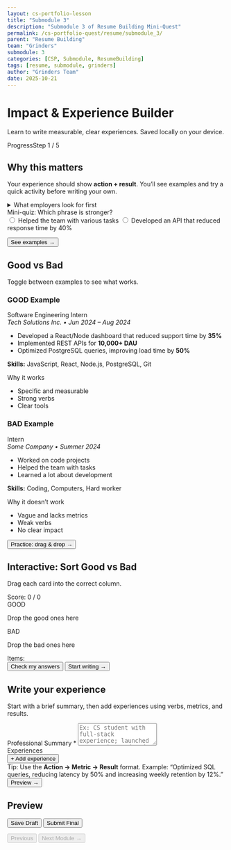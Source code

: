 ```yaml
---
layout: cs-portfolio-lesson
title: "Submodule 3"
description: "Submodule 3 of Resume Building Mini-Quest"
permalink: /cs-portfolio-quest/resume/submodule_3/
parent: "Resume Building"
team: "Grinders"
submodule: 3
categories: [CSP, Submodule, ResumeBuilding]
tags: [resume, submodule, grinders]
author: "Grinders Team"
date: 2025-10-21
---
```


<link href="https://cdn.jsdelivr.net/npm/tailwindcss@2.2.19/dist/tailwind.min.css" rel="stylesheet">

<div class="max-w-3xl mx-auto p-4">
  <h1 class="text-2xl font-bold mb-2">Impact & Experience Builder</h1>
  <p class="text-gray-600 mb-4">Learn to write measurable, clear experiences. Saved locally on your device.</p>

  <!-- Progress -->
  <div class="border rounded p-3 mb-4">
    <div class="flex justify-between text-sm">
      <span>Progress</span><span id="progressLabel">Step 1 / 5</span>
    </div>
    <div class="w-full bg-gray-200 rounded h-2 mt-2">
      <div id="progressBar" class="bg-blue-600 h-2 rounded" style="width:20%"></div>
    </div>
  </div>

  <!-- STEP 1: Why it matters -->
  <section data-step="0" class="space-y-3">
    <h2 class="text-xl font-semibold">Why this matters</h2>
    <p>Your experience should show <b>action + result</b>. You’ll see examples and try a quick activity before writing your own.</p>
    <details class="border rounded p-3">
      <summary class="font-medium cursor-pointer">What employers look for first</summary>
      <ul class="list-disc ml-5 mt-2 text-sm">
        <li><b>Action verbs</b> (Developed, Optimized, Led)</li>
        <li><b>Metrics</b> (% / time / $ / users)</li>
        <li><b>Clear results</b> (what you improved and how it made an impact)</li>
      </ul>
    </details>
    <div class="border rounded p-3">
      <div class="font-medium mb-2">Mini-quiz: Which phrase is stronger?</div>
      <div class="space-y-1 text-sm" id="miniQuiz">
        <label class="flex items-center gap-2"><input type="radio" name="q1" value="a"> Helped the team with various tasks</label>
        <label class="flex items-center gap-2"><input type="radio" name="q1" value="b"> Developed an API that reduced response time by 40%</label>
      </div>
      <p id="miniQuizResult" class="text-sm mt-2"></p>
    </div>
    <div>
      <button id="toStep2" class="px-3 py-2 border rounded">See examples →</button>
    </div>
  </section>

  <!-- STEP 2: Good vs Bad -->
  <section data-step="1" class="space-y-3 hidden">
    <h2 class="text-xl font-semibold">Good vs Bad</h2>
    <p class="text-gray-700">Toggle between examples to see what works.</p>
    <div class="grid md:grid-cols-2 gap-3">
      <!-- GOOD -->
      <div class="border rounded p-3">
        <h3 class="font-semibold mb-1">GOOD Example</h3>
        <div>
          <div class="font-medium">Software Engineering Intern</div>
          <div class="text-sm text-gray-600 mb-2"><em>Tech Solutions Inc. • Jun 2024 – Aug 2024</em></div>
          <ul class="list-disc ml-5 text-sm space-y-1">
            <li>Developed a React/Node dashboard that reduced support time by <b>35%</b></li>
            <li>Implemented REST APIs for <b>10,000+ DAU</b></li>
            <li>Optimized PostgreSQL queries, improving load time by <b>50%</b></li>
          </ul>
          <p class="text-sm mt-2"><b>Skills:</b> JavaScript, React, Node.js, PostgreSQL, Git</p>
        </div>
        <div class="mt-3">
          <div class="font-semibold">Why it works</div>
          <ul class="list-disc ml-5 text-sm mt-1">
            <li>Specific and measurable</li>
            <li>Strong verbs</li>
            <li>Clear tools</li>
          </ul>
        </div>
      </div>
      <!-- BAD -->
      <div class="border rounded p-3">
        <h3 class="font-semibold mb-1">BAD Example</h3>
        <div>
          <div class="font-medium">Intern</div>
          <div class="text-sm text-gray-600 mb-2"><em>Some Company • Summer 2024</em></div>
          <ul class="list-disc ml-5 text-sm space-y-1">
            <li>Worked on code projects</li>
            <li>Helped the team with tasks</li>
            <li>Learned a lot about development</li>
          </ul>
          <p class="text-sm mt-2"><b>Skills:</b> Coding, Computers, Hard worker</p>
        </div>
        <div class="mt-3">
          <div class="font-semibold">Why it doesn’t work</div>
          <ul class="list-disc ml-5 text-sm mt-1">
            <li>Vague and lacks metrics</li>
            <li>Weak verbs</li>
            <li>No clear impact</li>
          </ul>
        </div>
      </div>
    </div>
    <div>
      <button id="toStep3" class="px-3 py-2 border rounded">Practice: drag & drop →</button>
    </div>
  </section>

  <!-- STEP 3: Drag & Drop -->
  <section data-step="2" class="space-y-3 hidden">
    <h2 class="text-xl font-semibold">Interactive: Sort Good vs Bad</h2>
    <p>Drag each card into the correct column.</p>
    <div class="text-center font-medium">Score: <span id="score">0</span> / <span id="total">0</span></div>
    <div class="grid md:grid-cols-2 gap-3">
      <div>
        <div class="border-2 border-dashed rounded p-3 min-h-[160px]" id="goodZone">
          <div class="font-semibold mb-1">GOOD</div>
          <p class="text-sm text-gray-600">Drop the good ones here</p>
        </div>
      </div>
      <div>
        <div class="border-2 border-dashed rounded p-3 min-h-[160px]" id="badZone">
          <div class="font-semibold mb-1">BAD</div>
          <p class="text-sm text-gray-600">Drop the bad ones here</p>
        </div>
      </div>
    </div>
    <div>
      <div class="font-medium mb-1">Items:</div>
      <div id="itemsPool" class="border rounded p-3 flex flex-wrap gap-2"></div>
    </div>
    <div class="flex gap-2">
      <button id="checkAnswersBtn" class="px-3 py-2 border rounded hidden">Check my answers</button>
      <button id="toStep4" class="px-3 py-2 border rounded hidden">Start writing →</button>
    </div>
  </section>

  <!-- STEP 4: Writing Form -->
  <section data-step="3" class="space-y-3 hidden">
    <h2 class="text-xl font-semibold">Write your experience</h2>
    <p class="text-gray-700">Start with a brief summary, then add experiences using verbs, metrics, and results.</p>
    <div>
      <label class="block text-sm font-medium">Professional Summary *</label>
      <textarea id="summary" rows="3" class="w-full border rounded px-3 py-2" placeholder="Ex: CS student with full-stack experience; launched an app that reduced support time by 35%"></textarea>
    </div>
    <div class="border rounded p-3">
      <div class="font-medium mb-2">Experiences</div>
      <div id="experienceContainer" class="space-y-3"></div>
      <button id="addExperienceBtn" class="px-3 py-2 border rounded">+ Add experience</button>
    </div>
    <div class="text-sm text-gray-600">
      Tip: Use the <b>Action → Metric → Result</b> format. Example: “Optimized SQL queries, reducing latency by 50% and increasing weekly retention by 12%.”
    </div>
    <div>
      <button id="toStep5" class="px-3 py-2 border rounded">Preview →</button>
    </div>
  </section>

  <!-- STEP 5: Resume Preview -->
  <section data-step="4" class="space-y-3 hidden">
    <h2 class="text-xl font-semibold">Preview</h2>
    <div id="resumePreview" class="border rounded p-4 space-y-3 text-sm leading-6"></div>
    <div class="grid md:grid-cols-2 gap-2">
      <button id="saveDraft" class="px-3 py-2 border rounded">Save Draft</button>
      <button id="submitFinal" class="px-3 py-2 border rounded">Submit Final</button>
    </div>
    <p id="saveMessage" class="text-sm mt-1"></p>
  </section>

  <!-- Bottom Navigation -->
  <div class="flex justify-between mt-4">
    <button id="prevBtn" class="px-3 py-2 border rounded" disabled>Previous</button>
    <!-- Removed the redundant "Next" button -->
    <button
      id="nextModuleBtnNav"
      data-href="/cs-portfolio-quest/resume/submodule_4/"
      class="px-3 py-2 border rounded hidden bg-red-600 text-white disabled:opacity-60"
      disabled
    >Next Module →</button>
  </div>
</div>

<script>
document.addEventListener('DOMContentLoaded', () => {
  // --------- State ----------
  const state = {
    step: 0,
    submitted: false,
    summary: "",
    experiences: [] // {title, company, dates, bullets}
  };

  // --------- DOM helpers ----------
  const $  = s => document.querySelector(s);
  const $$ = s => Array.from(document.querySelectorAll(s));
  const steps = $$('section[data-step]');
  const progressBar   = $('#progressBar');
  const progressLabel = $('#progressLabel');

  const prevBtn = $('#prevBtn');
  const nextModuleBtnNav = $('#nextModuleBtnNav');

  // Step 1
  const miniQuiz = $('#miniQuiz');
  const miniQuizResult = $('#miniQuizResult');
  const toStep2 = $('#toStep2');

  // Step 2
  const toStep3 = $('#toStep3');

  // Step 3
  const itemsPool = $('#itemsPool');
  const goodZone = $('#goodZone');
  const badZone  = $('#badZone');
  const checkAnswersBtn = $('#checkAnswersBtn');
  const toStep4 = $('#toStep4');
  const scoreSpan = $('#score');
  const totalSpan = $('#total');

  // Step 4
  const summaryEl = $('#summary');
  const experienceContainer = $('#experienceContainer');
  const addExperienceBtn = $('#addExperienceBtn');
  const toStep5 = $('#toStep5');

  // Step 5
  const resumePreview = $('#resumePreview');
  const saveDraftBtn = $('#saveDraft');
  const submitFinalBtn = $('#submitFinal');
  const saveMessage = $('#saveMessage');

  // --------- Progress / navigation ----------
  function showStep(i){
    state.step = Math.max(0, Math.min(steps.length-1, i));
    steps.forEach((el,idx)=>el.classList.toggle('hidden', idx!==state.step));
    const pct = ((state.step+1)/steps.length)*100;
    progressBar.style.width = pct + '%';
    progressLabel.textContent = `Step ${state.step+1} / ${steps.length}`;
    prevBtn.disabled = state.step===0;

    const onLast = state.step === steps.length - 1;
    nextModuleBtnNav.classList.toggle('hidden', !onLast);
    nextModuleBtnNav.disabled = !state.submitted;

    persist();
    if (onLast) updateResumePreview();
  }

  prevBtn.addEventListener('click', ()=>showStep(state.step-1));

  if (nextModuleBtnNav){
    nextModuleBtnNav.addEventListener('click', (e)=>{
      e.preventDefault();
      if (!state.submitted){ alert("Submit Final first."); return; }
      alert("Great! Next you’ll auto-generate your resume from what you wrote.");
      const href = nextModuleBtnNav.getAttribute('data-href');
      if (href) window.location.href = href;
    });
  }

  // --------- STEP 1 ----------
  if (miniQuiz){
    miniQuiz.addEventListener('change', (e)=>{
      const v = e.target.value;
      if (!v) return;
      const ok = v === 'b';
      miniQuizResult.textContent = ok ? "Correct — action + metric = clear impact." : "The other option is better — more concrete and measurable.";
      miniQuizResult.className = "text-sm mt-2 " + (ok ? "text-green-700" : "text-red-700");
    });
  }
  toStep2?.addEventListener('click', ()=>showStep(1));

  // --------- STEP 2 ----------
  toStep3?.addEventListener('click', ()=>{
    showStep(2);
    initDragDrop();
  });

  // --------- STEP 3: Drag & Drop ----------
  const dragDropItems = [
    { text: "Increased engagement by 45% using personalized recommendations", good: true },
    { text: "Worked on team stuff", good: false },
    { text: "Was responsible for tasks", good: false },
    { text: "Implemented automated tests and cut detection time by 60%", good: true },
    { text: "Used Java and Python", good: false },
    { text: "Helped on projects", good: false },
    { text: "Led 4 devs and launched an app with 50,000+ downloads in 1 month", good: true },
    { text: "I’m good at teamwork", good: false },
    { text: "Optimized queries and saved $2,000/month on servers", good: true },
    { text: "Completed assigned tasks", good: false },
    { text: "Designed a REST API with 100,000+ requests/day", good: true },
    { text: "I learn fast", good: false }
  ];
  const answers = {}; // id -> true/false

  function initDragDrop(){
    itemsPool.innerHTML = "";
    [goodZone, badZone].forEach(z=>z.innerHTML = z.innerHTML); // keep headers
    const shuffled = [...dragDropItems].sort(()=>Math.random()-0.5);
    shuffled.forEach((item, idx)=>{
      const div = document.createElement('div');
      div.className = "px-3 py-2 border rounded bg-white cursor-move text-sm";
      div.draggable = true;
      const id = `itm-${Date.now()}-${idx}`;
      div.dataset.id = id;
      div.dataset.good = String(item.good);
      div.textContent = item.text;
      div.addEventListener('dragstart', ev=>{
        ev.dataTransfer.setData('text/plain', id);
        div.classList.add('opacity-50');
      });
      div.addEventListener('dragend', ()=>div.classList.remove('opacity-50'));
      itemsPool.appendChild(div);
      answers[id] = undefined;
    });
    totalSpan.textContent = String(shuffled.length);
    scoreSpan.textContent = "0";
    checkAnswersBtn.classList.add('hidden');
    toStep4.classList.add('hidden');
  }

  function zoneCommon(zone){
    zone.addEventListener('dragover', e=>{ e.preventDefault(); zone.classList.add('bg-gray-50'); });
    zone.addEventListener('dragleave', ()=>zone.classList.remove('bg-gray-50'));
    zone.addEventListener('drop', e=>{
      e.preventDefault();
      zone.classList.remove('bg-gray-50');
      const id = e.dataTransfer.getData('text/plain');
      const el = document.querySelector(`[data-id="${id}"]`);
      if (!el) return;
      zone.appendChild(el);
      answers[id] = (zone.id === 'goodZone');
      if (itemsPool.children.length === 0) checkAnswersBtn.classList.remove('hidden');
    });
  }
  zoneCommon(goodZone);
  zoneCommon(badZone);

  checkAnswersBtn?.addEventListener('click', ()=>{
    let correct = 0;
    Object.keys(answers).forEach(id=>{
      const el = document.querySelector(`[data-id="${id}"]`);
      if (!el) return;
      const isGood = el.dataset.good === 'true';
      const pickedGood = answers[id] === true;
      if (isGood === pickedGood){
        el.classList.remove('border-red-600','bg-red-50');
        el.classList.add('border-green-600','bg-green-50');
        correct++;
      } else {
        el.classList.remove('border-green-600','bg-green-50');
        el.classList.add('border-red-600','bg-red-50');
      }
    });
    scoreSpan.textContent = String(correct);
    toStep4.classList.remove('hidden');
    if (correct === Object.keys(answers).length){
      alert("Perfect! 🎉");
    } else {
      alert(`You got ${correct}/${Object.keys(answers).length}. Review the red ones or continue.`);
    }
  });

  toStep4?.addEventListener('click', ()=>showStep(3));

  // --------- STEP 4: Form (summary + experiences) ----------
  addExperienceBtn?.addEventListener('click', ()=>addExperience());
  function addExperience(initial={}){
    state.experiences.push({
      title: initial.title || "",
      company: initial.company || "",
      dates: initial.dates || "",
      bullets: initial.bullets || ""
    });
    renderExperiences();
    persist();
  }

  function renderExperiences(){
    experienceContainer.innerHTML = "";
    state.experiences.forEach((ex, i)=>{
      const wrap = document.createElement('div');
      wrap.className = "border-l-4 border-gray-200 bg-white p-3 rounded";
      wrap.innerHTML = `
        <div class="flex justify-between items-center">
          <div class="font-semibold">Experience ${i+1}</div>
          <button data-rm="${i}" class="px-2 py-1 border rounded text-sm">Remove</button>
        </div>
        <div class="mt-2 grid md:grid-cols-2 gap-2">
          <div>
            <label class="block text-sm font-medium">Job Title *</label>
            <input data-f="title" data-i="${i}" class="w-full border rounded px-3 py-2" placeholder="Software Engineering Intern" value="${escapeHtml(ex.title)}">
          </div>
          <div>
            <label class="block text-sm font-medium">Company *</label>
            <input data-f="company" data-i="${i}" class="w-full border rounded px-3 py-2" placeholder="Tech Solutions Inc." value="${escapeHtml(ex.company)}">
          </div>
        </div>
        <div class="mt-2">
          <label class="block text-sm font-medium">Dates *</label>
          <input data-f="dates" data-i="${i}" class="w-full border rounded px-3 py-2" placeholder="Jun 2024 – Aug 2024" value="${escapeHtml(ex.dates)}">
        </div>
        <div class="mt-2">
          <label class="block text-sm font-medium">Bullets * (use “•” on separate lines)</label>
          <textarea data-f="bullets" data-i="${i}" rows="3" class="w-full border rounded px-3 py-2" placeholder="• Developed X that reduced Y by Z%\n• Led 3 people to launch ...\n• Optimized SQL queries ...">${escapeHtml(ex.bullets)}</textarea>
        </div>
      `;
      experienceContainer.appendChild(wrap);
    });

    // handlers
    experienceContainer.querySelectorAll('[data-rm]').forEach(btn=>{
      btn.addEventListener('click', ()=>{
        const i = +btn.getAttribute('data-rm');
        state.experiences.splice(i,1);
        renderExperiences();
        persist();
      });
    });
    experienceContainer.querySelectorAll('input[data-f], textarea[data-f]').forEach(inp=>{
      inp.addEventListener('input', ()=>{
        const i = +inp.getAttribute('data-i');
        const f = inp.getAttribute('data-f');
        state.experiences[i][f] = inp.value;
        persist();
      });
    });
  }

  summaryEl?.addEventListener('input', ()=>{
    state.summary = summaryEl.value;
    persist();
  });

  toStep5?.addEventListener('click', ()=>{
    if (!state.summary.trim()){
      alert("Write your Professional Summary before continuing.");
      return;
    }
    showStep(4);
    updateResumePreview();
  });

  // --------- STEP 5: Preview / Save / Submit ----------
  function updateResumePreview(){
    const parts = [];

    // Header (summary only in this module)
    parts.push(`<div class="text-lg font-bold">Professional Summary</div>`);
    parts.push(`<div>${nl2br(escapeHtml(state.summary || "Add a brief professional summary."))}</div>`);

    // Experiences
    parts.push(`<div class="mt-3 text-base font-semibold">Experience</div>`);
    if (state.experiences.length){
      state.experiences.forEach(ex=>{
        if (!ex.title && !ex.company && !ex.dates && !ex.bullets) return;
        parts.push(`<div class="mt-1">
          <div class="font-medium">${escapeHtml(ex.title || "Job title")}</div>
          <div class="text-gray-700 text-sm">${escapeHtml(ex.company || "Company")} • ${escapeHtml(ex.dates || "Dates")}</div>
          ${renderBullets(ex.bullets)}
        </div>`);
      });
    } else {
      parts.push(`<div class="text-sm text-gray-500">Add at least one experience.</div>`);
    }

    html += `</div>`; // linkedin-content

    linkedinPreview.innerHTML = html;
    showStep(4);
  }

  function renderBullets(text){
    const lines = (text || "").split(/\r?\n/).map(s=>s.trim()).filter(Boolean);
    if (!lines.length) return `<div class="text-sm text-gray-500">Add bullets with metrics and impact.</div>`;
    const items = lines.map(l=>`<li>${escapeHtml(l.replace(/^•\s*/,'') || '')}</li>`).join('');
    return `<ul class="list-disc ml-5 text-sm mt-1 space-y-1">${items}</ul>`;
  }

  saveDraftBtn?.addEventListener('click', ()=>{
    persist();
    updateResumePreview();
    saveMessage.textContent = "Draft saved on this device.";
    saveMessage.className = "text-sm mt-1 text-green-700";
  });

  submitFinalBtn?.addEventListener('click', async ()=>{
    updateResumePreview();
    const ok = await submitFinal({
      summary: state.summary,
      experiences: state.experiences
    });
    state.submitted = !!ok;
    persist();

    if (ok){
      saveMessage.textContent = "Submitted! Your information has been received.";
      saveMessage.className = "text-sm mt-1 text-green-700";
      // enable and turn the Next Module button green
      nextModuleBtnNav.disabled = false;
      nextModuleBtnNav.classList.remove('bg-red-600');
      nextModuleBtnNav.classList.add('bg-green-600');
    } else {
      saveMessage.textContent = "Something went wrong. Try again.";
      saveMessage.className = "text-sm mt-1 text-red-700";
    }
  });

  async function submitFinal(payload){
    console.log("Would submit:", payload);
    //FOR BACKEND LATER
    // await fetch("/api/resume/module3/submit", { method:"POST", headers:{'Content-Type':'application/json'}, body: JSON.stringify(payload) });
    return true;
  }

  // --------- Persistence ----------
  const STORAGE_KEY = "resume_builder_module3_v1";
  function persist(){
    try{
      localStorage.setItem(STORAGE_KEY, JSON.stringify(state));
    }catch(e){}
  }
  function restore(){
    try{
      const raw = localStorage.getItem(STORAGE_KEY);
      if (!raw) { // initial state
        addExperience();
        return;
      }
      const s = JSON.parse(raw);
      state.step = 0;               // always start on Step 1
      state.submitted = !!s.submitted;
      state.summary = s.summary || "";
      state.experiences = Array.isArray(s.experiences) ? s.experiences : [];
      summaryEl.value = state.summary;
      renderExperiences();
    }catch(e){
      addExperience();
    }
  }

  // --------- Utils ----------
  function escapeHtml(s){ return String(s||"").replace(/[&<>"']/g,m=>({'&':'&amp;','<':'&lt;','>':'&gt;','"':'&quot;',"'":'&#39;'}[m])); }
  function nl2br(s){ return String(s||"").replace(/\n/g,"<br>"); }

  // --------- Boot ----------
  restore();
  showStep(0);
});
</script>